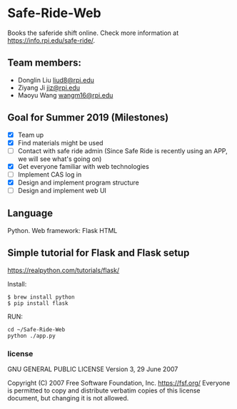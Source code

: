 # Safe-Ride-Web
Books the saferide shift online. Check more information at https://info.rpi.edu/safe-ride/.

## Team members:
+ Donglin Liu liud8@rpi.edu
+ Ziyang Ji jiz@rpi.edu
+ Maoyu Wang wangm16@rpi.edu

## Goal for Summer 2019 (Milestones)
- [x] Team up
- [x] Find materials might be used
- [ ] Contact with safe ride admin (Since Safe Ride is recently using an APP, we will see what's going on)
- [x] Get everyone familiar with web technologies 
- [ ] Implement CAS log in
- [x] Design and implement program structure
- [ ] Design and implement web UI

## Language
Python. Web framework: Flask HTML

## Simple tutorial for Flask and Flask setup
https://realpython.com/tutorials/flask/

Install:
```
$ brew install python
$ pip install flask
```
RUN:
```
cd ~/Safe-Ride-Web
python ./app.py
```



### license 
GNU GENERAL PUBLIC LICENSE
                       Version 3, 29 June 2007

 Copyright (C) 2007 Free Software Foundation, Inc. <https://fsf.org/>
 Everyone is permitted to copy and distribute verbatim copies
 of this license document, but changing it is not allowed.
